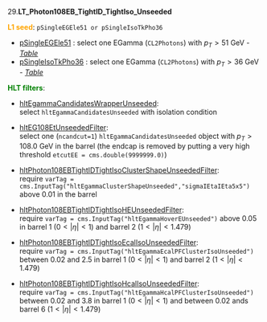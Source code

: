 29.**LT_Photon108EB_TightID_TightIso_Unseeded**

<span style="color:orange">**L1 seed**</span>: `pSingleEGEle51 or pSingleIsoTkPho36`

- [pSingleEGEle51](../Phase2Menu_Legacy/SingleEGEle51.html) : select one EGamma (`CL2Photons`) with $p_T>51$ GeV - *[Table](../Tables/pSingleEGEle51.md)*
- [pSingleIsoTkPho36](../Phase2Menu_Legacy/SingleIsoTkPho36.html) : select one EGamma (`CL2Photons`) with $p_T>36$ GeV  - *[Table](../Tables/pSingleIsoTkPho36.md)*

<span style="color:green">**HLT filters**</span>:

- [hltEgammaCandidatesWrapperUnseeded](../Phase2Menu_Legacy/hltEgammaCandidatesWrapperUnseeded.html):<br> 
select `hltEgammaCandidatesUnseeded` with isolation condition

- [hltEG108EtUnseededFilter](../Phase2Menu_Legacy/hltEG108EtUnseededFilter.html):<br> 
select one (`ncandcut=1`) `hltEgammaCandidatesUnseeded` object with $p_T>108.0$ GeV in the barrel (the endcap is removed by putting a very high threshold `etcutEE = cms.double(9999999.0)`)

- [hltPhoton108EBTightIDTightIsoClusterShapeUnseededFilter](../Phase2Menu_Legacy/hltPhoton108EBTightIDTightIsoClusterShapeUnseededFilter.html):<br>
require `varTag = cms.InputTag("hltEgammaClusterShapeUnseeded","sigmaIEtaIEta5x5")` above 0.01 in the barrel

- [hltPhoton108EBTightIDTightIsoHEUnseededFilter](../Phase2Menu_Legacy/hltPhoton108EBTightIDTightIsoHEUnseededFilter.html):<br>
require `varTag = cms.InputTag("hltEgammaHoverEUnseeded")` above 0.05 in barrel 1 ($0 < \lvert\eta\rvert < 1$) and barrel 2 ($1 < \lvert\eta\rvert < 1.479$)

- [hltPhoton108EBTightIDTightIsoEcalIsoUnseededFilter](../Phase2Menu_Legacy/hltPhoton108EBTightIDTightIsoEcalIsoUnseededFilter.html):<br>
require `varTag = cms.InputTag("hltEgammaEcalPFClusterIsoUnseeded")` between 0.02 and 2.5 in barrel 1 ($0 < \lvert\eta\rvert < 1$) and barrel 2 ($1 < \lvert\eta\rvert < 1.479$)

- [hltPhoton108EBTightIDTightIsoHcalIsoUnseededFilter](../Phase2Menu_Legacy/hltPhoton108EBTightIDTightIsoHcalIsoUnseededFilter.html):<br>
require `varTag = cms.InputTag("hltEgammaHcalPFClusterIsoUnseeded")` between 0.02 and 3.8 in barrel 1 ($0 < \lvert\eta\rvert < 1$) and between 0.02 ands barrel 6 ($1 < \lvert\eta\rvert < 1.479$)
